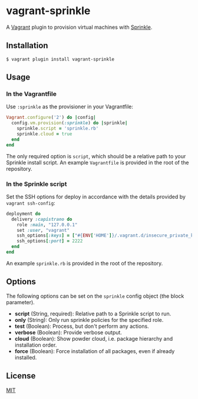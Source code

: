 # vagrant-sprinkle

A [Vagrant](http://www.vagrantup.com/) plugin to provision virtual machines with [Sprinkle](https://github.com/sprinkle-tool/sprinkle).

## Installation

```
$ vagrant plugin install vagrant-sprinkle
```

## Usage

### In the Vagrantfile

Use `:sprinkle` as the provisioner in your Vagrantfile:

``` ruby
Vagrant.configure('2') do |config|
  config.vm.provision(:sprinkle) do |sprinkle|
    sprinkle.script = 'sprinkle.rb'
    sprinkle.cloud = true
  end
end
```

The only required option is `script`, which should be a relative path to your Sprinkle install script. An example `Vagrantfile` is provided in the root of the repository.

### In the Sprinkle script

Set the SSH options for deploy in accordance with the details provided by `vagrant ssh-config`:

``` ruby
deployment do
  delivery :capistrano do
    role :main, "127.0.0.1"
    set :user, "vagrant"
    ssh_options[:keys] = ["#{ENV['HOME']}/.vagrant.d/insecure_private_key"]
    ssh_options[:port] = 2222
  end
end
```

An example `sprinkle.rb` is provided in the root of the repository.

## Options

The following options can be set on the `sprinkle` config object (the block parameter).

* **script** (String, required): Relative path to a Sprinkle script to run.
* **only** (String): Only run sprinkle policies for the specified role.
* **test** (Boolean): Process, but don't perform any actions.
* **verbose** (Boolean): Provide verbose output.
* **cloud** (Boolean): Show powder cloud, i.e. package hierarchy and installation order.
* **force** (Boolean): Force installation of all packages, even if already installed.

## License

[MIT](http://opensource.org/licenses/MIT)
